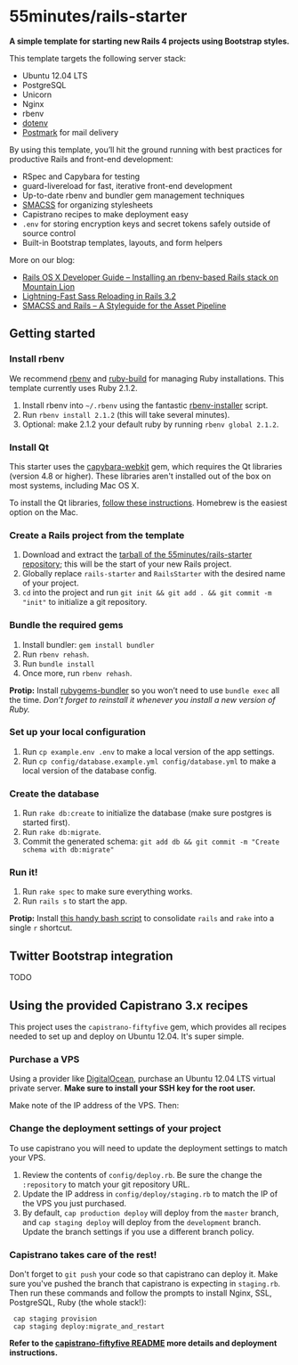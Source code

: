 # 55minutes/rails-starter

**A simple template for starting new Rails 4 projects using Bootstrap styles.**

This template targets the following server stack:

* Ubuntu 12.04 LTS
* PostgreSQL
* Unicorn
* Nginx
* rbenv
* [dotenv][]
* [Postmark][] for mail delivery

By using this template, you’ll hit the ground running with best practices for productive Rails and front-end development:

* RSpec and Capybara for testing
* guard-livereload for fast, iterative front-end development
* Up-to-date rbenv and bundler gem management techniques
* [SMACSS][] for organizing stylesheets
* Capistrano recipes to make deployment easy
* `.env` for storing encryption keys and secret tokens safely outside of source control
* Built-in Bootstrap templates, layouts, and form helpers

More on our blog:

* [Rails OS X Developer Guide – Installing an rbenv-based Rails stack on Mountain Lion][osx-rails]
* [Lightning-Fast Sass Reloading in Rails 3.2][sass-reloading]
* [SMACSS and Rails – A Styleguide for the Asset Pipeline][smacss-rails]


## Getting started

### Install rbenv

We recommend [rbenv][] and [ruby-build][] for managing Ruby installations. This template currently uses Ruby 2.1.2.

1. Install rbenv into `~/.rbenv` using the fantastic [rbenv-installer][] script.
2. Run `rbenv install 2.1.2` (this will take several minutes).
3. Optional: make 2.1.2 your default ruby by running `rbenv global 2.1.2`.

### Install Qt

This starter uses the [capybara-webkit][] gem, which requires the Qt libraries (version 4.8 or higher). These libraries aren't installed out of the box on most systems, including Mac OS X.

To install the Qt libraries, [follow these instructions][qt-instructions]. Homebrew is the easiest option on the Mac.

### Create a Rails project from the template

1. Download and extract the [tarball of the 55minutes/rails-starter repository][tarball]; this will be the start of your new Rails project.
2. Globally replace `rails-starter` and `RailsStarter` with the desired name of your project.
3. `cd` into the project and run `git init && git add . && git commit -m "init"` to initialize a git repository.

### Bundle the required gems

1. Install bundler: `gem install bundler`
2. Run `rbenv rehash`.
4. Run `bundle install`
5. Once more, run `rbenv rehash`.

**Protip:** Install [rubygems-bundler][] so you won’t need to use `bundle exec` all the time. *Don’t forget to reinstall it whenever you install a new version of Ruby.*

### Set up your local configuration

1. Run `cp example.env .env` to make a local version of the app settings.
2. Run `cp config/database.example.yml config/database.yml` to make a local version of the database config.

### Create the database

1. Run `rake db:create` to initialize the database (make sure postgres is started first).
2. Run `rake db:migrate`.
3. Commit the generated schema: `git add db && git commit -m "Create schema with db:migrate"`

### Run it!

1. Run `rake spec` to make sure everything works.
2. Run `rails s` to start the app.

**Protip:** Install [this handy bash script][r] to consolidate `rails` and `rake` into a single `r` shortcut.


## Twitter Bootstrap integration

TODO

## Using the provided Capistrano 3.x recipes

This project uses the `capistrano-fiftyfive` gem, which provides all recipes needed to set up and deploy on Ubuntu 12.04. It's super simple.

### Purchase a VPS

Using a provider like [DigitalOcean](http://digitalocean.com), purchase an Ubuntu 12.04 LTS virtual private server. **Make sure to install your SSH key for the root user.**

Make note of the IP address of the VPS. Then:

### Change the deployment settings of your project

To use capistrano you will need to update the deployment settings to match your VPS.

1. Review the contents of `config/deploy.rb`. Be sure the change the `:repository` to match your git repository URL.
2. Update the IP address in `config/deploy/staging.rb` to match the IP of the VPS you just purchased.
3. By default, `cap production deploy` will deploy from the `master` branch, and `cap staging deploy` will deploy from the `development` branch. Update the branch settings if you use a different branch policy.

### Capistrano takes care of the rest!

Don't forget to `git push` your code so that capistrano can deploy it. Make sure you've pushed the branch that capistrano is expecting in `staging.rb`. Then run these commands and follow the prompts to install Nginx, SSL, PostgreSQL, Ruby (the whole stack!):

     cap staging provision
     cap staging deploy:migrate_and_restart


**Refer to the [capistrano-fiftyfive README][cap-55] more details and deployment instructions.**


[dotenv]:https://github.com/bkeepers/dotenv
[Postmark]:https://postmarkapp.com
[osx-rails]:http://blog.55minutes.com/2013/09/rails-os-x-install-guide/
[sass-reloading]:http://blog.55minutes.com/2013/01/lightning-fast-sass-reloading-in-rails-32/
[SMACSS]:http://smacss.com
[smacss-rails]:http://blog.55minutes.com/2013/01/smacss-and-rails/
[rbenv]:https://github.com/sstephenson/rbenv
[ruby-build]:https://github.com/sstephenson/ruby-build
[rbenv-installer]:https://github.com/fesplugas/rbenv-installer
[capybara-webkit]:https://github.com/thoughtbot/capybara-webkit
[qt-instructions]:https://github.com/thoughtbot/capybara-webkit/wiki/Installing-Qt-and-compiling-capybara-webkit
[rubygems-bundler]:https://github.com/mpapis/rubygems-bundler
[tarball]:https://github.com/55minutes/rails-starter/tarball/bootstrap
[r]:http://blog.55minutes.com/post/15353228566/invoke-rails-and-rake-faster-and-with-fewer-mistakes
[SimpleForm]:https://github.com/plataformatec/simple_form
[bootstrap-examples]:http://simple-form-bootstrap.plataformatec.com.br/articles/new
[Devise]:http://devise.plataformatec.com.br
[cap-55]:https://github.com/55minutes/capistrano-fiftyfive/#readme
